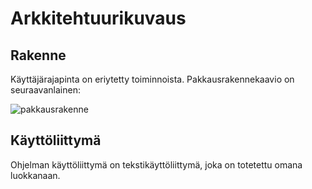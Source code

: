 # Arkkitehtuurikuvaus

## Rakenne

Käyttäjärajapinta on eriytetty toiminnoista. Pakkausrakennekaavio on seuraavanlainen:

![pakkausrakenne](https://github.com/teemupennanen1/ot-harjoitustyo/blob/main/dokumentaatio/kuvat/pakkausrakenne_plain.png)

## Käyttöliittymä

Ohjelman käyttöliittymä on tekstikäyttöliittymä, joka on totetettu omana luokkanaan.